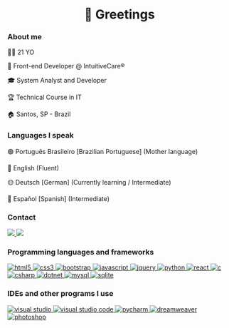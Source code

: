 <h1 align="center">🖖 Greetings</h1>

<h3>About me</h3>
  <p>🧑🏽 21 YO</p>
  <p>💼 Front-end Developer @ IntuitiveCare®</p>
  <p>🎓 System Analyst and Developer</p>
  <p>🏆 Technical Course in IT</p>
  <p>🏠 Santos, SP - Brazil</p>

<h3>Languages I speak</h3>
  <p>🟢 Português Brasileiro [Brazilian Portuguese] (Mother language)</p>
  <p>🔵 English (Fluent)</p>
  <p>🟡 Deutsch [German] (Currently learning / Intermediate)</p>
  <p>🔴 Español [Spanish] (Intermediate)</p>

<h3>Contact</h3>
<p>
  <a href="mailto:rodriggo.loiola@gmail.com">
    <img src="https://img.shields.io/badge/Gmail-D14836?style=for-the-badge&logo=gmail&logoColor=white" />
  </a>
  <a href="https://www.linkedin.com/in/rodriggo-mendes/">
    <img src="https://img.shields.io/badge/LinkedIn-0077B5?style=for-the-badge&logo=linkedin&logoColor=white" />
  </a>
</p>

<h3>Programming languages and frameworks</h3>
<div> 
  
  <a href="https://www.w3.org/html/" target="_blank"> 
    <img src="https://img.shields.io/badge/HTML5-E34F26?style=for-the-badge&logo=html5&logoColor=white" alt="html5"/> 
  </a> 
  
  <a href="https://www.w3schools.com/css/" target="_blank"> 
    <img src="https://img.shields.io/badge/CSS3-1572B6?style=for-the-badge&logo=css3&logoColor=white" alt="css3"/> 
  </a> 
  
  <a href="https://getbootstrap.com/" target="_blank"> 
    <img src="https://img.shields.io/badge/Bootstrap-563D7C?style=for-the-badge&logo=bootstrap&logoColor=white" alt="bootstrap"/>
  </a>
  
  <a href="https://developer.mozilla.org/en-US/docs/Web/JavaScript/" target="_blank"> 
    <img src="https://img.shields.io/badge/JavaScript-323330?style=for-the-badge&logo=javascript&logoColor=F7DF1E" alt="javascript"/> 
  </a> 
  
  <a href="https://jquery.com/" target="_blank"> 
    <img src="https://img.shields.io/badge/jQuery-0769AD?style=for-the-badge&logo=jquery&logoColor=white" alt="jquery"/> 
  </a> 
  
  <a href="https://www.python.org/" target="_blank"> 
    <img src="https://img.shields.io/badge/Python-FFD43B?style=for-the-badge&logo=python&logoColor=darkgreen" alt="python"/>
  </a>
  
  <a href="https://reactjs.org/" target="_blank"> 
    <img src="https://img.shields.io/badge/Vue.js-35495E?style=for-the-badge&logo=vuedotjs&logoColor=4FC08D" alt="react"/> 
  </a>

  <a href="https://www.cprogramming.com/" target="_blank"> 
    <img src="https://img.shields.io/badge/C-00599C?style=for-the-badge&logo=c&logoColor=white" alt="c"/>
  </a> 
  
  <a href="https://www.w3schools.com/cs/" target="_blank"> 
    <img src="https://img.shields.io/badge/C%23-239120?style=for-the-badge&logo=c-sharp&logoColor=white" alt="csharp"/>
  </a>
  
  <a href="https://dotnet.microsoft.com/" target="_blank"> 
    <img src="https://img.shields.io/badge/.NET-512BD4?style=for-the-badge&logo=dotnet&logoColor=white" alt="dotnet"/>
  </a> 
  
  <a href="https://www.mysql.com/" target="_blank"> 
    <img src="https://img.shields.io/badge/MySQL-00000F?style=for-the-badge&logo=mysql&logoColor=white" alt="mysql"/> 
  </a> 
   
  <a href="https://www.sqlite.org/" target="_blank"> 
    <img src="https://img.shields.io/badge/SQLite-07405E?style=for-the-badge&logo=sqlite&logoColor=white" alt="sqlite"/> 
  </a> 
  
</div>

<h3>IDEs and other programs I use</h3>
<div>
  <a href="https://visualstudio.microsoft.com/pt-br/" target="_blank"> 
    <img src="https://img.shields.io/badge/Visual_Studio-5C2D91?style=for-the-badge&logo=visual%20studio&logoColor=white" alt="visual studio"/> 
  </a>
  
  <a href="https://code.visualstudio.com/" target="_blank"> 
    <img src="https://img.shields.io/badge/Visual_Studio_Code-0078D4?style=for-the-badge&logo=visual%20studio%20code&logoColor=white" alt="visual studio code"/> 
  </a>
  
  <a href="https://www.jetbrains.com/pt-br/pycharm/" target="_blank"> 
    <img src="https://img.shields.io/badge/pycharm-143?style=for-the-badge&logo=pycharm&logoColor=black&color=black&labelColor=green" alt="pycharm"/> 
  </a>
  
  <a href="https://www.adobe.com/br/products/dreamweaver.html/" target="_blank"> 
    <img src="https://img.shields.io/badge/Adobe%20Dreamweaver-072401?style=for-the-badge&logo=Adobe%20Dreamweaver&logoColor=34F400" alt="dreamweaver"/> 
  </a>
  
  <a href="https://www.adobe.com/br/products/photoshop/landpa.html/" target="_blank"> 
    <img src="https://img.shields.io/badge/Adobe-Photoshop-31A8FF?style=for-the-badge&logo=Adobe-Photoshop&labelColor=0a446b&logoWidth=15" alt="photoshop"/> 
  </a>
</div>
